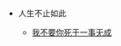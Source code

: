 <!--
 * @Description: 传记传奇目录
 * @Date: 2020-01-08 11:51:56
 * @LastEditors  : 关耳听风
 * @LastEditTime : 2020-01-09 16:36:53
 -->

* 人生不止如此

	- [我不要你死于一事无成](传记传奇/我不要你死于一事无成.md)
